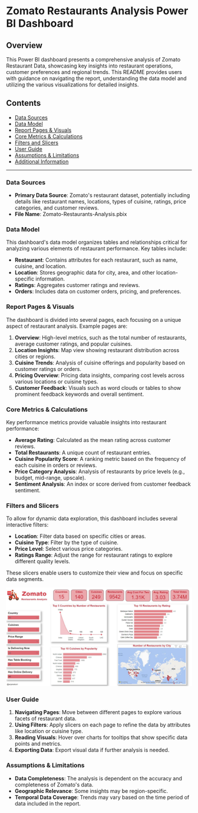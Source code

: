 # Zomato Restaurants Analysis Power BI Dashboard

## Overview

This Power BI dashboard presents a comprehensive analysis of Zomato Restaurant Data, showcasing key insights into restaurant operations, customer preferences and regional trends. This README provides users with guidance on navigating the report, understanding the data model and utilizing the various visualizations for detailed insights.

## Contents

- [Data Sources](#data-sources)
- [Data Model](#data-model)
- [Report Pages & Visuals](#report-pages--visuals)
- [Core Metrics & Calculations](#core-metrics--calculations)
- [Filters and Slicers](#filters-and-slicers)
- [User Guide](#user-guide)
- [Assumptions & Limitations](#assumptions--limitations)
- [Additional Information](#additional-information)

---

### Data Sources

- **Primary Data Source**: Zomato's restaurant dataset, potentially including details like restaurant names, locations, types of cuisine, ratings, price categories, and customer reviews.
- **File Name**: Zomato-Restaurants-Analysis.pbix

### Data Model

This dashboard's data model organizes tables and relationships critical for analyzing various elements of restaurant performance. Key tables include:

- **Restaurant**: Contains attributes for each restaurant, such as name, cuisine, and location.
- **Location**: Stores geographic data for city, area, and other location-specific information.
- **Ratings**: Aggregates customer ratings and reviews.
- **Orders**: Includes data on customer orders, pricing, and preferences.

### Report Pages & Visuals

The dashboard is divided into several pages, each focusing on a unique aspect of restaurant analysis. Example pages are:

1. **Overview**: High-level metrics, such as the total number of restaurants, average customer ratings, and popular cuisines.
2. **Location Insights**: Map view showing restaurant distribution across cities or regions.
3. **Cuisine Trends**: Analysis of cuisine offerings and popularity based on customer ratings or orders.
4. **Pricing Overview**: Pricing data insights, comparing cost levels across various locations or cuisine types.
5. **Customer Feedback**: Visuals such as word clouds or tables to show prominent feedback keywords and overall sentiment.


### Core Metrics & Calculations

Key performance metrics provide valuable insights into restaurant performance:

- **Average Rating**: Calculated as the mean rating across customer reviews.
- **Total Restaurants**: A unique count of restaurant entries.
- **Cuisine Popularity Score**: A ranking metric based on the frequency of each cuisine in orders or reviews.
- **Price Category Analysis**: Analysis of restaurants by price levels (e.g., budget, mid-range, upscale).
- **Sentiment Analysis**: An index or score derived from customer feedback sentiment.

### Filters and Slicers

To allow for dynamic data exploration, this dashboard includes several interactive filters:

- **Location**: Filter data based on specific cities or areas.
- **Cuisine Type**: Filter by the type of cuisine.
- **Price Level**: Select various price categories.
- **Ratings Range**: Adjust the range for restaurant ratings to explore different quality levels.

These slicers enable users to customize their view and focus on specific data segments.

![Description of Image](Zomato_Data_Analysis_Anjana_Kuiri.JPG)

### User Guide

1. **Navigating Pages**: Move between different pages to explore various facets of restaurant data.
2. **Using Filters**: Apply slicers on each page to refine the data by attributes like location or cuisine type.
3. **Reading Visuals**: Hover over charts for tooltips that show specific data points and metrics.
4. **Exporting Data**: Export visual data if further analysis is needed.

### Assumptions & Limitations

- **Data Completeness**: The analysis is dependent on the accuracy and completeness of Zomato's data.
- **Geographic Relevance**: Some insights may be region-specific.
- **Temporal Data Coverage**: Trends may vary based on the time period of data included in the report.

